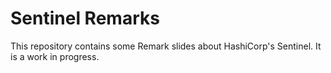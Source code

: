 # Sentinel Remarks
This repository contains some Remark slides about HashiCorp's Sentinel.
It is a work in progress.
